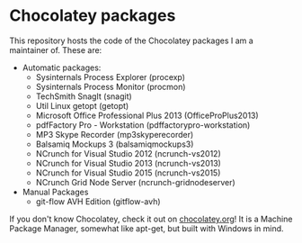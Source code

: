 Chocolatey packages
=============

This repository hosts the code of the Chocolatey packages I am a maintainer of. These are:  

- Automatic packages:
    - Sysinternals Process Explorer (procexp)
    - Sysinternals Process Monitor (procmon)
    - TechSmith SnagIt (snagit)
    - Util Linux getopt (getopt)
    - Microsoft Office Professional Plus 2013 (OfficeProPlus2013)
    - pdfFactory Pro - Workstation (pdffactorypro-workstation)
    - MP3 Skype Recorder (mp3skyperecorder)
    - Balsamiq Mockups 3 (balsamiqmockups3)
    - NCrunch for Visual Studio 2012 (ncrunch-vs2012)
    - NCrunch for Visual Studio 2013 (ncrunch-vs2013)
    - NCrunch for Visual Studio 2015 (ncrunch-vs2015)
    - NCrunch Grid Node Server (ncrunch-gridnodeserver)
- Manual Packages
    - git-flow AVH Edition (gitflow-avh)

If you don't know Chocolatey, check it out on [chocolatey.org](http://chocolatey.org)! It is a Machine Package Manager, somewhat like apt-get, but built with Windows in mind.
